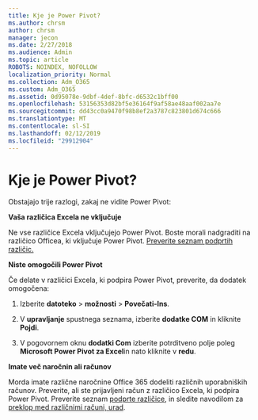 ```yaml
---
title: Kje je Power Pivot?
ms.author: chrsm
author: chrsm
manager: jecon
ms.date: 2/27/2018
ms.audience: Admin
ms.topic: article
ROBOTS: NOINDEX, NOFOLLOW
localization_priority: Normal
ms.collection: Adm_O365
ms.custom: Adm_O365
ms.assetid: 0d95078e-9dbf-4def-8bfc-d6532c1bff00
ms.openlocfilehash: 53156353d82bf5e36164f9af58ae48aaf002aa7e
ms.sourcegitcommit: dd43cc0a9470f98b8ef2a3787c823801d674c666
ms.translationtype: MT
ms.contentlocale: sl-SI
ms.lasthandoff: 02/12/2019
ms.locfileid: "29912904"
---
```

# <a name="where-is-power-pivot"></a>Kje je Power Pivot?

Obstajajo trije razlogi, zakaj ne vidite Power Pivot:
  
 **Vaša različica Excela ne vključuje**
  
Ne vse različice Excela vključujejo Power Pivot. Boste morali nadgraditi na različico Officea, ki vključuje Power Pivot. [Preverite seznam podprtih različic.](https://support.office.com/article/aa64e217-4b6e-410b-8337-20b87e1c2a4b.aspx)
  
 **Niste omogočili Power Pivot**
  
Če delate v različici Excela, ki podpira Power Pivot, preverite, da dodatek omogočena:
  
1. Izberite **datoteko** \> **možnosti** \> **Povečati-Ins**.
    
2. V **upravljanje** spustnega seznama, izberite **dodatke COM** in kliknite **Pojdi**.
    
3. V pogovornem oknu **dodatki Com** izberite potrditveno polje poleg **Microsoft Power Pivot za Excel**in nato kliknite v **redu**. 
    
 **Imate več naročnin ali računov**
  
Morda imate različne naročnine Office 365 dodeliti različnih uporabniških računov. Preverite, ali ste prijavljeni račun z različico Excela, ki podpira Power Pivot. Preverite seznam [podprte različice](https://support.office.com/article/aa64e217-4b6e-410b-8337-20b87e1c2a4b.aspx), in sledite navodilom za [preklop med različnimi računi, urad](https://support.office.com/article/b9582171-fd1f-4284-9846-bdd72bb28426.aspx#BKMK_WebSwitchAccounts).
  

